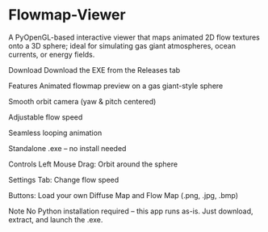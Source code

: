 # Flowmap-Viewer
A PyOpenGL-based interactive viewer that maps animated 2D flow textures onto a 3D sphere; ideal for simulating gas giant atmospheres, ocean currents, or energy fields.

 Download
 Download the EXE from the Releases tab

Features
Animated flowmap preview on a gas giant-style sphere

Smooth orbit camera (yaw & pitch centered)

Adjustable flow speed

Seamless looping animation

Standalone .exe – no install needed

Controls
Left Mouse Drag: Orbit around the sphere

Settings Tab: Change flow speed

Buttons: Load your own Diffuse Map and Flow Map (.png, .jpg, .bmp)

Note
No Python installation required – this app runs as-is.
Just download, extract, and launch the .exe.

